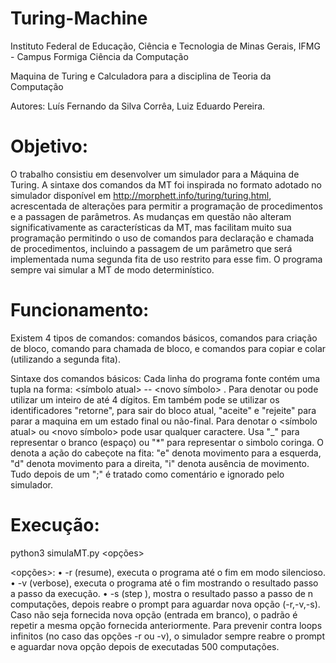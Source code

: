 # Turing-Machine

Instituto Federal de Educação, Ciência e Tecnologia de Minas Gerais, IFMG - Campus Formiga Ciência da Computação

Maquina de Turing e Calculadora para a disciplina de Teoria da Computação

Autores: Luís Fernando da Silva Corrêa, Luiz Eduardo Pereira.

# Objetivo:
O trabalho consistiu em desenvolver um simulador para a Máquina de Turing. A sintaxe dos comandos da MT foi inspirada no formato adotado no simulador disponível em http://morphett.info/turing/turing.html, acrescentada de alterações para permitir a programação de procedimentos e a passagen de parâmetros. As mudanças em questão não alteram significativamente as características da MT, mas facilitam muito sua programação permitindo o uso de comandos para declaração e chamada de procedimentos, incluindo a passagem de um parâmetro que será implementada numa segunda fita de uso restrito para esse fim. O programa sempre vai simular a MT de modo determinístico.

# Funcionamento:
Existem 4 tipos de comandos: comandos básicos, comandos para criação de bloco, comando para chamada de bloco, e comandos para copiar e colar (utilizando a segunda fita).

Sintaxe dos comandos básicos:
Cada linha do programa fonte contém uma tupla na forma: 
<estado atual> <símbolo atual> -- <novo símbolo> <movimento> <novo estado>.
Para denotar <estado atual> ou <novo estado> pode utilizar um inteiro de até 4 dígitos. Em <novo estado> também pode se utilizar os identificadores "retorne", para sair do bloco atual, "aceite" e "rejeite" para parar a maquina em um estado final ou não-final.
Para denotar o <símbolo atual> ou <novo símbolo> pode usar qualquer caractere. Usa "_" para representar o branco (espaço) ou "*" para representar o simbolo coringa.
O <movimento> denota a ação do cabeçote na fita: "e" denota movimento para a esquerda, "d" denota movimento para a direita, "i" denota ausência de movimento.
Tudo depois de um ";" é tratado como comentário e ignorado pelo simulador.

# Execução:

python3 simulaMT.py <opções> <arquivo>
  
<opções>:
• -r (resume), executa o programa até o fim em modo silencioso.
• -v (verbose), executa o programa até o fim mostrando o resultado passo a passo da execução.
• -s <n> (step <n>), mostra o resultado passo a passo de n computações, depois reabre o prompt para aguardar nova opção (-r,-v,-s). Caso não seja fornecida nova opção (entrada em branco), o padrão é repetir a mesma opção fornecida anteriormente.
Para prevenir contra loops infinitos (no caso das opções -r ou -v), o simulador sempre reabre o prompt e aguardar nova opção depois de executadas 500 computações.
